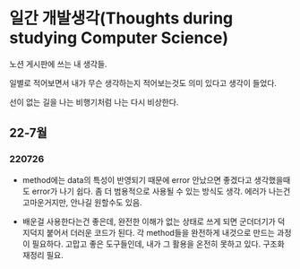 # 일간 개발생각(Thoughts during studying Computer Science)

노션 게시판에 쓰는 내 생각들. 

일별로 적어보면서 내가 무슨 생각하는지 적어보는것도 의미 있다고 생각이 들었다.

선이 없는 길을 나는 비행기처럼 나는 다시 비상한다.

## 22-7월

### 

### 220726

- method에는 data의 특성이 반영되기 때문에 error 안났으면 좋겠다고 생각했을때도 error가 나기 쉽다. 좀 더 범용적으로 사용될 수 있는 방식도 생각.
  에러가 나는건 고마운거지만, 안나길 원할수도 있음.
  
  

- 배운걸 사용한다는건 좋은데, 완전한 이해가 없는 상태로 쓰게 되면 군더더기가 덕지덕지 붙어서 더러운 코드가 된다. 각 method들을 완전하게 내것으로 만드는 과정이 필요하다.
  고맙고 좋은 도구들인데, 내가 그 활용을 온전히 못하고 있다. 구조화 재정리 필요.



